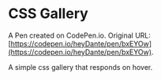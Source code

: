 # CSS Gallery

A Pen created on CodePen.io. Original URL: [https://codepen.io/heyDante/pen/bxEYOw](https://codepen.io/heyDante/pen/bxEYOw).

A simple css gallery that responds on hover.